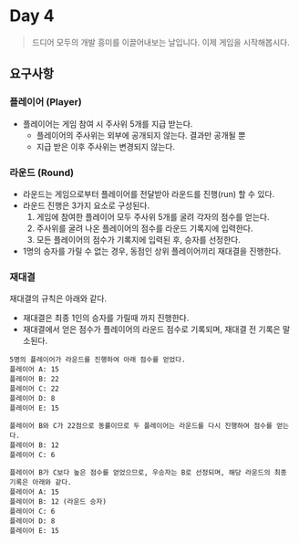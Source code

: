 # Day 4
> 드디어 모두의 개발 흥미를 이끌어내보는 날입니다.
> 이제 게임을 시작해봅시다.


## 요구사항


### 플레이어 (Player)
- 플레이어는 게임 참여 시 주사위 5개를 지급 받는다.
  - 플레이어의 주사위는 외부에 공개되지 않는다. 결과만 공개될 뿐
  - 지급 받은 이후 주사위는 변경되지 않는다.

### 라운드 (Round)
- 라운드는 게임으로부터 플레이어를 전달받아 라운드를 진행(run) 할 수 있다.
- 라운드 진행은 3가지 요소로 구성된다.
  1. 게임에 참여한 플레이어 모두 주사위 5개를 굴려 각자의 점수를 얻는다.
  2. 주사위를 굴려 나온 플레이어의 점수를 라운드 기록지에 입력한다.
  3. 모든 플레이어의 점수가 기록지에 입력된 후, 승자를 선정한다.
- 1명의 승자를 가릴 수 없는 경우, 동점인 상위 플레이어끼리 재대결을 진행한다.

### 재대결

재대결의 규칙은 아래와 같다.
- 재대결은 최종 1인의 승자를 가릴때 까지 진행한다.
- 재대결에서 얻은 점수가 플레이어의 라운드 점수로 기록되며, 재대결 전 기록은 말소된다.
```text
5명의 플레이어가 라운드를 진행하여 아래 점수를 얻었다.
플레이어 A: 15
플레이어 B: 22
플레이어 C: 22
플레이어 D: 8
플레이어 E: 15

플레이어 B와 C가 22점으로 동률이므로 두 플레이어는 라운드를 다시 진행하여 점수를 얻는다.
플레이어 B: 12
플레이어 C: 6

플레이어 B가 C보다 높은 점수를 얻었으므로, 우승자는 B로 선정되며, 해당 라운드의 최종 기록은 아래와 같다.
플레이어 A: 15
플레이어 B: 12 (라운드 승자)
플레이어 C: 6
플레이어 D: 8
플레이어 E: 15
```
